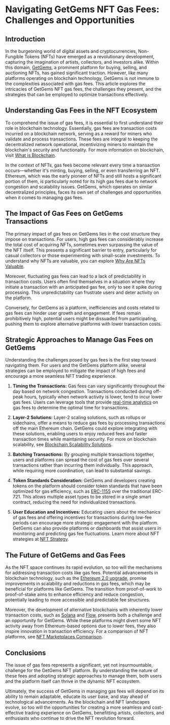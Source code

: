 # Navigating GetGems NFT Gas Fees: Challenges and Opportunities

## Introduction

In the burgeoning world of digital assets and cryptocurrencies, Non-Fungible Tokens (NFTs) have emerged as a revolutionary development, capturing the imagination of artists, collectors, and investors alike. Within this domain, [GetGems](https://www.getgems.io/), a prominent platform for buying, selling, and auctioning NFTs, has gained significant traction. However, like many platforms operating on blockchain technology, GetGems is not immune to the complexities associated with gas fees. This article explores the intricacies of GetGems NFT gas fees, the challenges they present, and the strategies that can be employed to optimize transactions effectively.

## Understanding Gas Fees in the NFT Ecosystem

To comprehend the issue of gas fees, it is essential to first understand their role in blockchain technology. Essentially, gas fees are transaction costs incurred on a blockchain network, serving as a reward for miners who validate and process transactions. These fees are integral to keeping the decentralized network operational, incentivizing miners to maintain the blockchain's security and functionality. For more information on blockchain, visit [What is Blockchain](https://www.license-token.com/wiki/what-is-blockchain).

In the context of NFTs, gas fees become relevant every time a transaction occurs—whether it's minting, buying, selling, or even transferring an NFT. Ethereum, which was the early pioneer of NFTs and still hosts a significant portion of them, is particularly noted for its high gas fees due to network congestion and scalability issues. GetGems, which operates on similar decentralized principles, faces its own set of challenges and opportunities when it comes to managing gas fees.

## The Impact of Gas Fees on GetGems Transactions

The primary impact of gas fees on GetGems lies in the cost structure they impose on transactions. For users, high gas fees can considerably increase the total cost of acquiring NFTs, sometimes even surpassing the value of the NFT itself. This presents a significant barrier to entry, particularly for casual collectors or those experimenting with small-scale investments. To understand why NFTs are valuable, you can explore [Why Are NFTs Valuable](https://www.license-token.com/wiki/why-are-nf-ts-valuable).

Moreover, fluctuating gas fees can lead to a lack of predictability in transaction costs. Users often find themselves in a situation where they initiate a transaction with an anticipated gas fee, only to see it spike during processing. This unpredictability can frustrate users and deter activity on the platform.

Conversely, for GetGems as a platform, inefficiencies and costs related to gas fees can hinder user growth and engagement. If fees remain prohibitively high, potential users might be dissuaded from participating, pushing them to explore alternative platforms with lower transaction costs.

## Strategic Approaches to Manage Gas Fees on GetGems

Understanding the challenges posed by gas fees is the first step toward navigating them. For users and the GetGems platform alike, several strategies can be employed to mitigate the impact of high fees and encourage a more seamless NFT trading experience.

1. **Timing the Transactions:** Gas fees can vary significantly throughout the day based on network congestion. Transactions conducted during off-peak hours, typically when network activity is lower, tend to incur lower gas fees. Users can leverage tools that provide [real-time analytics](https://etherscan.io/gastracker) on gas fees to determine the optimal time for transactions.

2. **Layer-2 Solutions:** Layer-2 scaling solutions, such as rollups or sidechains, offer a means to reduce gas fees by processing transactions off the main Ethereum chain. GetGems could explore integrating with these solutions, enabling users to enjoy reduced fees and faster transaction times while maintaining security. For more on blockchain scalability, see [Blockchain Scalability Solutions](https://www.license-token.com/wiki/blockchain-scalability-solutions).

3. **Batching Transactions:** By grouping multiple transactions together, users and platforms can spread the cost of gas fees over several transactions rather than incurring them individually. This approach, while requiring more coordination, can lead to substantial savings.

4. **Token Standards Consideration:** GetGems and developers creating tokens on the platform should consider token standards that have been optimized for gas efficiency, such as [ERC-1155](https://eips.ethereum.org/EIPS/eip-1155) over the traditional ERC-721. This allows multiple asset types to be stored in a single smart contract, reducing the need for individualized transactions.

5. **User Education and Incentives:** Educating users about the mechanics of gas fees and offering incentives for transactions during low-fee periods can encourage more strategic engagement with the platform. GetGems can also provide platforms or dashboards that assist users in monitoring and predicting gas fee fluctuations. Learn more about NFT strategies at [NFT Strategy](https://www.license-token.com/wiki/nft-strategy).

## The Future of GetGems and Gas Fees

As the NFT space continues its rapid evolution, so too will the mechanisms for addressing transaction costs like gas fees. Potential advancements in blockchain technology, such as the [Ethereum 2.0 upgrade](https://ethereum.org/en/eth2/), promise improvements in scalability and reductions in gas fees, which may be beneficial for platforms like GetGems. The transition from proof-of-work to proof-of-stake aims to enhance efficiency and reduce congestion, potentially leading to more accessible and predictable fee structures.

Moreover, the development of alternative blockchains with inherently lower transaction costs, such as [Solana](https://solana.com/) and [Flow](https://www.onflow.org/), presents both a challenge and an opportunity for GetGems. While these platforms might divert some NFT activity away from Ethereum-based options due to lower fees, they also inspire innovation in transaction efficiency. For a comparison of NFT platforms, see [NFT Marketplaces Comparison](https://www.license-token.com/wiki/nft-marketplaces-comparison).

## Conclusions

The issue of gas fees represents a significant, yet not insurmountable, challenge for the GetGems NFT platform. By understanding the nature of these fees and adopting strategic approaches to manage them, both users and the platform itself can thrive in the dynamic NFT ecosystem.

Ultimately, the success of GetGems in managing gas fees will depend on its ability to remain adaptable, educate its user base, and stay ahead of technological advancements. As the blockchain and NFT landscapes evolve, so too will the opportunities for creating a more seamless and cost-effective trading experience on GetGems, benefitting artists, collectors, and enthusiasts who continue to drive the NFT revolution forward.